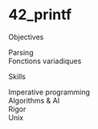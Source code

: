 # 42_printf

Objectives

Parsing   
Fonctions variadiques   

Skills

Imperative programming   
Algorithms & AI   
Rigor   
Unix   
